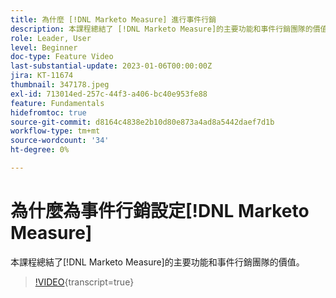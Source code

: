 ```yaml
---
title: 為什麼 [!DNL Marketo Measure] 進行事件行銷
description: 本課程總結了 [!DNL Marketo Measure]的主要功能和事件行銷團隊的價值。
role: Leader, User
level: Beginner
doc-type: Feature Video
last-substantial-update: 2023-01-06T00:00:00Z
jira: KT-11674
thumbnail: 347178.jpeg
exl-id: 713014ed-257c-44f3-a406-bc40e953fe88
feature: Fundamentals
hidefromtoc: true
source-git-commit: d8164c4838e2b10d80e873a4ad8a5442daef7d1b
workflow-type: tm+mt
source-wordcount: '34'
ht-degree: 0%

---
```


# 為什麼為事件行銷設定[!DNL Marketo Measure]

本課程總結了[!DNL Marketo Measure]的主要功能和事件行銷團隊的價值。

>[!VIDEO](https://video.tv.adobe.com/v/347178/?learn=on){transcript=true}
